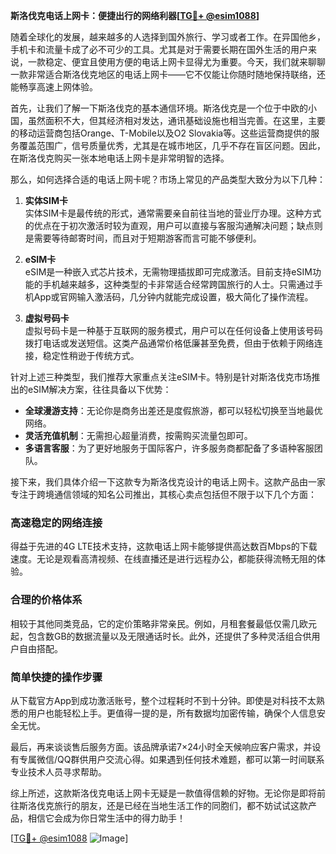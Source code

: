 **斯洛伐克电话上网卡：便捷出行的网络利器[[TG💪+ @esim1088](https://t.me/s/esim1088)]**

随着全球化的发展，越来越多的人选择到国外旅行、学习或者工作。在异国他乡，手机卡和流量卡成了必不可少的工具。尤其是对于需要长期在国外生活的用户来说，一款稳定、便宜且使用方便的电话上网卡显得尤为重要。今天，我们就来聊聊一款非常适合斯洛伐克地区的电话上网卡——它不仅能让你随时随地保持联络，还能畅享高速上网体验。

首先，让我们了解一下斯洛伐克的基本通信环境。斯洛伐克是一个位于中欧的小国，虽然面积不大，但其经济相对发达，通讯基础设施也相当完善。在这里，主要的移动运营商包括Orange、T-Mobile以及O2 Slovakia等。这些运营商提供的服务覆盖范围广，信号质量优秀，尤其是在城市地区，几乎不存在盲区问题。因此，在斯洛伐克购买一张本地电话上网卡是非常明智的选择。

那么，如何选择合适的电话上网卡呢？市场上常见的产品类型大致分为以下几种：

1. **实体SIM卡**  
   实体SIM卡是最传统的形式，通常需要亲自前往当地的营业厅办理。这种方式的优点在于初次激活时较为直观，用户可以直接与客服沟通解决问题；缺点则是需要等待邮寄时间，而且对于短期游客而言可能不够便利。

2. **eSIM卡**  
   eSIM是一种嵌入式芯片技术，无需物理插拔即可完成激活。目前支持eSIM功能的手机越来越多，这种类型的卡非常适合经常跨国旅行的人士。只需通过手机App或官网输入激活码，几分钟内就能完成设置，极大简化了操作流程。

3. **虚拟号码卡**  
   虚拟号码卡是一种基于互联网的服务模式，用户可以在任何设备上使用该号码拨打电话或发送短信。这类产品通常价格低廉甚至免费，但由于依赖于网络连接，稳定性稍逊于传统方式。

针对上述三种类型，我们推荐大家重点关注eSIM卡。特别是针对斯洛伐克市场推出的eSIM解决方案，往往具备以下优势：
- **全球漫游支持**：无论你是商务出差还是度假旅游，都可以轻松切换至当地最优网络。
- **灵活充值机制**：无需担心超量消费，按需购买流量包即可。
- **多语言客服**：为了更好地服务于国际客户，许多服务商都配备了多语种客服团队。

接下来，我们具体介绍一下这款专为斯洛伐克设计的电话上网卡。这款产品由一家专注于跨境通信领域的知名公司推出，其核心卖点包括但不限于以下几个方面：

### 高速稳定的网络连接
得益于先进的4G LTE技术支持，这款电话上网卡能够提供高达数百Mbps的下载速度。无论是观看高清视频、在线直播还是进行远程办公，都能获得流畅无阻的体验。

### 合理的价格体系
相较于其他同类竞品，它的定价策略非常亲民。例如，月租套餐最低仅需几欧元起，包含数GB的数据流量以及无限通话时长。此外，还提供了多种灵活组合供用户自由搭配。

### 简单快捷的操作步骤
从下载官方App到成功激活账号，整个过程耗时不到十分钟。即使是对科技不太熟悉的用户也能轻松上手。更值得一提的是，所有数据均加密传输，确保个人信息安全无忧。

最后，再来谈谈售后服务方面。该品牌承诺7×24小时全天候响应客户需求，并设有专属微信/QQ群供用户交流心得。如果遇到任何技术难题，都可以第一时间联系专业技术人员寻求帮助。

综上所述，这款斯洛伐克电话上网卡无疑是一款值得信赖的好物。无论你是即将前往斯洛伐克旅行的朋友，还是已经在当地生活工作的同胞们，都不妨试试这款产品，相信它会成为你日常生活中的得力助手！

[[TG💪+ @esim1088](https://t.me/s/esim1088) ![Image](https://i.postimg.cc/4NQfJmqS/Snipaste-2025-05-13-00-14-12.png)]